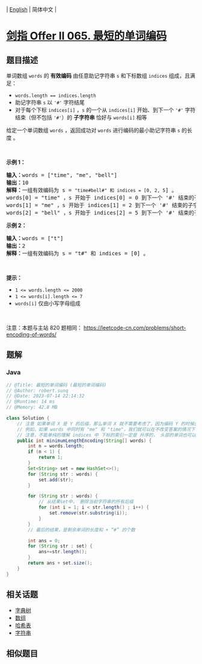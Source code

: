 
| [English](README_EN.md) | 简体中文 |

# [剑指 Offer II 065. 最短的单词编码](https://leetcode.cn//problems/iSwD2y/)

## 题目描述

<p>单词数组&nbsp;<code>words</code> 的 <strong>有效编码</strong> 由任意助记字符串 <code>s</code> 和下标数组 <code>indices</code> 组成，且满足：</p>

<ul>
	<li><code>words.length == indices.length</code></li>
	<li>助记字符串 <code>s</code> 以 <code>&#39;#&#39;</code> 字符结尾</li>
	<li>对于每个下标 <code>indices[i]</code> ，<code>s</code> 的一个从 <code>indices[i]</code> 开始、到下一个 <code>&#39;#&#39;</code> 字符结束（但不包括 <code>&#39;#&#39;</code>）的 <strong>子字符串</strong> 恰好与 <code>words[i]</code> 相等</li>
</ul>

<p>给定一个单词数组&nbsp;<code>words</code> ，返回成功对 <code>words</code> 进行编码的最小助记字符串 <code>s</code> 的长度 。</p>

<p>&nbsp;</p>

<p><strong>示例 1：</strong></p>

<pre>
<strong>输入：</strong>words = [&quot;time&quot;, &quot;me&quot;, &quot;bell&quot;]
<strong>输出：</strong>10
<strong>解释：</strong>一组有效编码为 s = <code>&quot;time#bell#&quot; 和 indices = [0, 2, 5</code>] 。
words[0] = &quot;time&quot; ，s 开始于 indices[0] = 0 到下一个 &#39;#&#39; 结束的子字符串，如加粗部分所示 &quot;<strong>time</strong>#bell#&quot;
words[1] = &quot;me&quot; ，s 开始于 indices[1] = 2 到下一个 &#39;#&#39; 结束的子字符串，如加粗部分所示 &quot;ti<strong>me</strong>#bell#&quot;
words[2] = &quot;bell&quot; ，s 开始于 indices[2] = 5 到下一个 &#39;#&#39; 结束的子字符串，如加粗部分所示 &quot;time#<strong>bell</strong>#&quot;
</pre>

<p><strong>示例 2：</strong></p>

<pre>
<strong>输入：</strong>words = [&quot;t&quot;]
<strong>输出：</strong>2
<strong>解释：</strong>一组有效编码为 s = &quot;t#&quot; 和 indices = [0] 。
</pre>

<p>&nbsp;</p>

<p><strong>提示：</strong></p>

<ul>
	<li><code>1 &lt;= words.length &lt;= 2000</code></li>
	<li><code>1 &lt;= words[i].length &lt;= 7</code></li>
	<li><code>words[i]</code> 仅由小写字母组成</li>
</ul>

<p>&nbsp;</p>

<p><meta charset="UTF-8" />注意：本题与主站 820&nbsp;题相同：&nbsp;<a href="https://leetcode-cn.com/problems/short-encoding-of-words/">https://leetcode-cn.com/problems/short-encoding-of-words/</a></p>


## 题解


### Java

```Java
// @Title: 最短的单词编码 (最短的单词编码)
// @Author: robert.sunq
// @Date: 2023-07-14 22:14:32
// @Runtime: 14 ms
// @Memory: 42.8 MB

class Solution {
    // 注意 如果单词 X 是 Y 的后缀，那么单词 X 就不需要考虑了，因为编码 Y 的时候就同时将 X 编码了。
    // 例如，如果 words 中同时有 "me" 和 "time"，我们就可以在不改变答案的情况下不考虑 "me"。
    // 注意，不能单纯的理解 indices 中 下标的索引一定是 升序的， 头部的单词也可以包含在后面的单词中
    public int minimumLengthEncoding(String[] words) {
        int n = words.length;
        if (n < 1) {
            return 1;
        }
        Set<String> set = new HashSet<>();
        for (String str : words) {
            set.add(str);
        }

        for (String str : words) {
            // 从结果set中， 删除当前字符串的所有后缀
            for (int i = 1; i < str.length() ; i++) {
                set.remove(str.substring(i));
            }
        }
        // 最后的结果，是剩余单词的长度和 + “#” 的个数

        int ans = 0;
        for (String str : set) {
            ans+=str.length();
        }
        return ans + set.size();
    }
}
```



## 相关话题

- [字典树](https://leetcode.cn//tag/trie)
- [数组](https://leetcode.cn//tag/array)
- [哈希表](https://leetcode.cn//tag/hash-table)
- [字符串](https://leetcode.cn//tag/string)

## 相似题目



